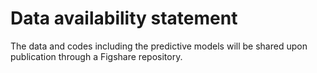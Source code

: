 # Data availability statement
The data and codes including the predictive models will be shared upon publication through a Figshare repository.

